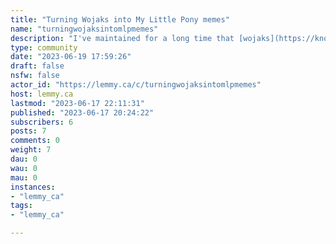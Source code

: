 ```yaml
---
title: "Turning Wojaks into My Little Pony memes" 
name: "turningwojaksintomlpmemes"
description: "I've maintained for a long time that [wojaks](https://knowyourmeme.com/memes/wojak) aren't exactly additive to memes and in fact are just an unnecessary eyesore. Even something like My Little Pony could deliver more meaningful expression.So I turn wojak memes into memes featuring My Little Pony."
type: community
date: "2023-06-19 17:59:26"
draft: false
nsfw: false
actor_id: "https://lemmy.ca/c/turningwojaksintomlpmemes"
host: lemmy.ca
lastmod: "2023-06-17 22:11:31"
published: "2023-06-17 20:24:22"
subscribers: 6
posts: 7
comments: 0
weight: 7
dau: 0
wau: 0
mau: 0
instances:
- "lemmy_ca"
tags: 
- "lemmy_ca"

---
```


